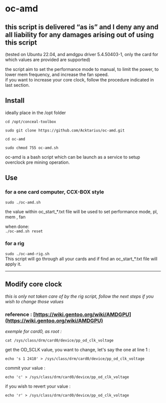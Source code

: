 # oc-amd

## this script is delivered “as is” and I deny any and all liability for any damages arising out of using this script  
(tested on Ubuntu 22.04, and amdgpu driver 5.4.50403-1, only the card for which values are provided are supported)

the script aim to set the performance mode to manual, to limit the power, to lower mem frequency, and increase the fan speed.  
if you want to increase your core clock, follow the procedure indicated in last section.

## Install
ideally place in the /opt folder

`cd /opt/conceal-toolbox`

```
sudo git clone https://github.com/Acktarius/oc-amd.git
```
`cd oc-amd`

`sudo chmod 755 oc-amd.sh`


oc-amd is a bash script which can be launch as a service to setup overclock pre mining operation.

## Use
### for a one card computer, CCX-BOX style
`sudo ./oc-amd.sh`  

the value within oc_start_*.txt file will be used to set performance mode, pl, mem , fan

when done:  
`./oc-amd.sh reset`
###

### for a rig  
`sudo ./oc-amd-rig.sh`  
This script will go through all your cards and if find an oc_start_*.txt file will apply it.

---

## Modify core clock  
*this is only not taken care of by the rig script, follow the next steps if you wish to change those values*  
### reference : [https://wiki.gentoo.org/wiki/AMDGPU](https://wiki.gentoo.org/wiki/AMDGPU)  
*exemple for card0, as root :*  
 ```
 cat /sys/class/drm/card0/device/pp_od_clk_voltage
 ```
 get the OD_SCLK value, you want to change, let's say the one at line 1 :  
 ```
 echo 's 1 2410' > /sys/class/drm/card0/device/pp_od_clk_voltage
 ```
 commit your value :  
 ```
 echo 'c' > /sys/class/drm/card0/device/pp_od_clk_voltage
```
if you wish to revert your value :  
```
echo 'r' > /sys/class/drm/card0/device/pp_od_clk_voltage
```